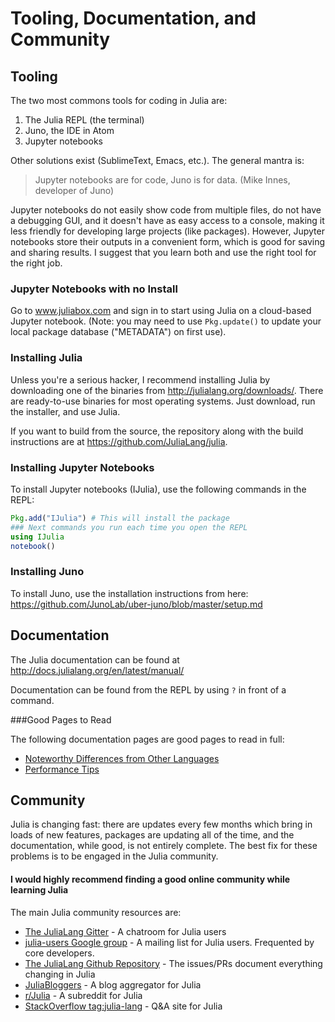 
# Tooling, Documentation, and Community

## Tooling

The two most commons tools for coding in Julia are:

1. The Julia REPL (the terminal)
2. Juno, the IDE in Atom
3. Jupyter notebooks

Other solutions exist (SublimeText, Emacs, etc.). The general mantra is:

> Jupyter notebooks are for code, Juno is for data. (Mike Innes, developer of Juno)

Jupyter notebooks do not easily show code from multiple files, do not have a debugging GUI, and it doesn't have as easy access to a console, making it less friendly for developing large projects (like packages). However, Jupyter notebooks store their outputs in a convenient form, which is good for saving and sharing results. I suggest that you learn both and use the right tool for the right job.

### Jupyter Notebooks with no Install

Go to www.juliabox.com and sign in to start using Julia on a cloud-based Jupyter notebook. (Note: you may need to use `Pkg.update()` to update your local package database ("METADATA") on first use).

### Installing Julia

Unless you're a serious hacker, I recommend installing Julia by downloading one of the binaries from http://julialang.org/downloads/. There are ready-to-use binaries for most operating systems. Just download, run the installer, and use Julia.

If you want to build from the source, the repository along with the build instructions are at https://github.com/JuliaLang/julia.  

### Installing Jupyter Notebooks

To install Jupyter notebooks (IJulia), use the following commands in the REPL:


```julia
Pkg.add("IJulia") # This will install the package
### Next commands you run each time you open the REPL
using IJulia
notebook()
```

### Installing Juno

To install Juno, use the installation instructions from here: https://github.com/JunoLab/uber-juno/blob/master/setup.md

## Documentation

The Julia documentation can be found at http://docs.julialang.org/en/latest/manual/

Documentation can be found from the REPL by using `?` in front of a command.

###Good Pages to Read

The following documentation pages are good pages to read in full:

- [Noteworthy Differences from Other Languages](http://docs.julialang.org/en/release-0.5/manual/noteworthy-differences/)
- [Performance Tips](http://docs.julialang.org/en/release-0.5/manual/performance-tips/)

## Community

Julia is changing fast: there are updates every few months which bring in loads of new features, packages are updating all of the time, and the documentation, while good, is not entirely complete. The best fix for these problems is to be engaged in the Julia community.

#### I would highly recommend finding a good online community while learning Julia

The main Julia community resources are:

- [The JuliaLang Gitter](https://gitter.im/JuliaLang/julia) - A chatroom for Julia users
- [julia-users Google group](https://groups.google.com/forum/#!forum/julia-users) - A mailing list for Julia users. Frequented by core developers.
- [The JuliaLang Github Repository](https://github.com/JuliaLang/julia) - The issues/PRs document everything changing in Julia
- [JuliaBloggers](http://www.juliabloggers.com/) - A blog aggregator for Julia
- [r/Julia](https://www.reddit.com/r/Julia/) - A subreddit for Julia
- [StackOverflow tag:julia-lang](http://stackoverflow.com/questions/tagged/julia-lang) - Q&A site for Julia
